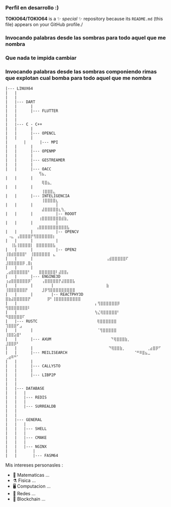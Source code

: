 
### Perfil en desarrollo :)

**TOKIO64/TOKIO64** is a ✨ _special_ ✨ repository because its `README.md` (this file) appears on your GitHub profile./

### Invocando palabras desde las sombras para todo aquel que me nombra

### Que nada te impida cambiar

### Invocando palabras desde las sombras componiendo rimas que explotan cual bomba para todo aquel que me nombra

	|--- LINUX64
	|	|
	|	|
	|	|--- DART
	|	|      |
	|	|      |--- FLUTTER
	|	|
	|	|
	|	|--- C - C++
	|	|      |
	|	|      |--- OPENCL
	|	|      |
	|       |      |--- MPI
	|	|      |
	|	|      |--- OPENMP
	|	|      |
	|	|      |--- GESTREAMER
	|	|      |
	|	|      |--- OACC						⠀⠀⠀⠀⠀⠀⠀⠀⠀⠀⠀⠀⢻⣦⡀⠀⠀⠀⠀⠀⠀⠀⠀⠀⠀
	|	|      |							⠀⠀⠀⠀⠀⠀⠀⠀⠀⠀⠀⠀⠀⢿⣿⣦⡀⠀⠀⠀⠀⠀⠀⠀⠀⠀
	|	|      |							⠀⠀⠀⠀⠀⠀⠀⠀⠀⠀⠀⠀⠀⢸⣿⣿⣿⣄⠀⠀⠀⠀⠀⠀⠀
	|	|      |--- INTELIGENCIA					⠀⠀⠀⠀⠀⠀⠀⠀⠀⠀⠀⠀⠀⢸⣿⣿⣿⣿⣆⠀⠀⠀⠀⠀⠀⠀
	|	|      |          |						⠀⠀⠀⠀⠀⠀⠀⠀⠀⠀⠀⠀⠀⣼⣿⣿⣿⣿⣿⣆⢳⡀⠀⠀⠀⠀⠀⠀
	|	|      |          |-- ROOOT					⠀⠀⠀⠀⠀⠀⠀⠀⠀⠀⠀⠀⢰⣿⣿⣿⣿⣿⣿⣿⣾⣷⡀⠀⠀⠀⠀⠀
	|	|      |          |						⠀⠀⠀⠀⠀⠀⠀⠀⠀⠀⠀⢠⣿⣿⣿⣿⣿⣿⣿⣿⣿⣿⣧⠀⠀⠀⠀⠀
	|	|      |          |-- OPENCV						⠀⠠⣄⠀⢠⣿⣿⣿⣿⡟⢻⣿⣿⣿⣿⣿⣿⡆⠀⠀⠀⠀
	|	|      |          |							⠀⠀⢸⣧⢸⣿⣿⣿⣿⡇⠀⣿⣿⣿⣿⣿⣿⣧⠀⠀
	|	|      |          |-- OPEN2						⠀ ⢸⣿⣾⣿⣿⣿⣿⠃⠀⢸⣿⣿⣿⣿⣿⣿⠀⣄
	|	|      |								⢠⣾⣿⣿⣿⣿⣿⠏⠀⠀ ⣸⣿⣿⣿⣿⣿⡿⢀⣿⡆⠀
	|	|      |					⠀⠀⠀⠀⠀		     ⢀⣴⣿⣿⣿⣿⣿⣿⠃⠀⠀⠀⣿⣿⣿⣿⣿⣿⠇⣼⣿⣿⡄
	|	|      |--- ENGINE3D						   ⢰⣴⣿⣿⣿⣿⣿⣿⡿⠁⠀⠀⠀⢠⣿⣿⣿⣿⣿⡟⣼⣿⣿⣿⣧
	|	|      |        |						⣷ ⢸⣿⣿⣿⣿⣿⣿⡟⠀⠀⠀⠀⠀⣸⡿⢻⣿⣿⣿⣿⣿⣿⣿⣿⣿
	|	|      |        |-- REACTPHY3D					⣿⣷⣼⣿⣿⣿⣿⣿⡟⠀⠀⠀⠀⠀⠀⡿⠃⢸⣿⣿⣿⣿⣿⣿⣿⣿⣿
	|	|							       ⡄⢻⣿⣿⣿⣿⣿⣿⡿⠀⠀⠀⠀⠀⠀⠀⠀⠀⠀ ⢻⣿⣿⣿⣿⣿⣿⣿⠇
	|	|							       ⢳⣌⢿⣿⣿⣿⣿⣿⠃⠀⠀⠀⠀⠀⠀⠀⠀⠀⠀⠀ ⠻⣿⣿⣿⣿⣿⠏⠀
	|	|--- RUSTC							⢿⣿⣿⣿⣿⣿⣿⠀⠀⠀⠀⠀⠀⠀⠀⠀⠀⠀⠀⠀ ⢹⣿⣿⣿⠋⣠
	|	|      |							⠈⢻⣿⣿⣿⣿⣿ ⠀⠀⠀⠀⠀⠀⠀⠀⠀⠀⠀⠀ ⢸⣿⣿⣵⣿⠃
	|	|      |--- AXUM						  ⠙⢿⣿⣿⣿⣷⡀⠀⠀⠀⠀⠀⠀⠀⠀⠀⠀⠀ ⣸⣿⣿⡿⠃⠀
	|	|      |							     ⠙⢿⣿⣿⣷⡀⠀⠀⠀⠀⠀⠀⠀ ⢀⣴⣿⡿⠋⠀
	|	|      |--- MEILISEARCH						        ⠈⠛⠿⣿⣦⣀⠀⠀ ⢀⣴⠿⠛⠁⠀⠀⠀⠀⠀⠀
	|	|      |
	|	|      |--- CALLYSTO
	|	|      |
	|	|      |--- LIBP2P
	|	|
	|	|
	|	|--- DATABASE
	|	|	|
	|	|	|--- REDIS
	|	|	|
	|	|	|--- SURREALDB
	|	|
	|	|
	|	|--- GENERAL
	|	|	|
	|	|	|--- SHELL
	|	|	|
	|	|	|--- CMAKE
	|	|	|
	|	|	|--- NGINX
	|	|       |
	|	|       |--- FASM64


Mis intereses personasles :

- 📐 Matematicas ...
- ⚗️ Fisica ...
- 🖥 Computacion ...
- 📡 Redes ...
- 🔗 Blockchain ...

